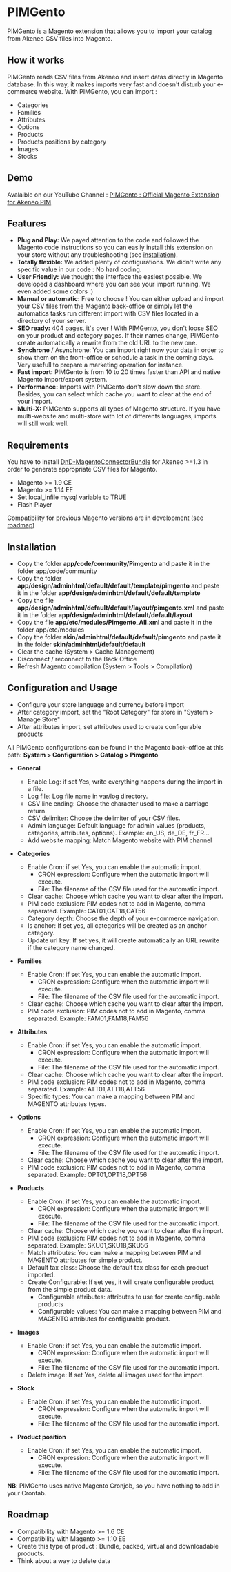# PIMGento

PIMGento is a Magento extension that allows you to import your catalog from Akeneo CSV files into Magento.

## How it works

PIMGento reads CSV files from Akeneo and insert datas directly in Magento database.
In this way, it makes imports very fast and doesn't disturb your e-commerce website.
With PIMGento, you can import :
* Categories
* Families
* Attributes
* Options
* Products
* Products positions by category
* Images
* Stocks

## Demo
Avalaible on our YouTube Channel : [PIMGento : Official Magento Extension for Akeneo PIM](https://www.youtube.com/watch?v=MpC01qVIVFA )

## Features

* **Plug and Play:** We payed attention to the code and followed the Magento code instructions so you can easily install this extension on your store without any troubleshooting (see [installation](#installation)).
* **Totally flexible:** We added plenty of configurations. We didn't write any specific value in our code : No hard coding.
* **User Friendly:** We thought the interface the easiest possible. We developed a dashboard where you can see your import running. We even added some colors :)
* **Manual or automatic:** Free to choose ! You can either upload and import your CSV files from the Magento back-office or simply let the automatics tasks run different import with CSV files located in a directory of your server.
* **SEO ready:** 404 pages, it's over ! With PIMGento, you don't loose SEO on your product and category pages. If their names change, PIMGento create automatically a rewrite from the old URL to the new one.
* **Synchrone** / Asynchrone: You can import right now your data in order to show them on the front-office or schedule a task in the coming days. Very usefull to prepare a marketing operation for instance.
* **Fast import:** PIMGento is from 10 to 20 times faster than API and native Magento import/export system.
* **Performance:** Imports with PIMGento don't slow down the store. Besides, you can select which cache you want to clear at the end of your import.
* **Multi-X:** PIMGento supports all types of Magento structure. If you have multi-website and multi-store with lot of differents languages, imports will still work well.

## Requirements

You have to install [DnD-MagentoConnectorBundle](https://github.com/Agence-DnD/DnD-MagentoConnectorBundle) for Akeneo >=1.3 in order to generate appropriate CSV files for Magento.

* Magento >= 1.9 CE
* Magento >= 1.14 EE
* Set local_infile mysql variable to TRUE
* Flash Player

Compatibility for previous Magento versions are in development (see [roadmap](#roadmap))

## Installation

* Copy the folder **app/code/community/Pimgento** and paste it in the folder app/code/community
* Copy the folder **app/design/adminhtml/default/default/template/pimgento** and paste it in the folder **app/design/adminhtml/default/default/template**
* Copy the file **app/design/adminhtml/default/default/layout/pimgento.xml** and paste it in the folder **app/design/adminhtml/default/default/layout**
* Copy the file **app/etc/modules/Pimgento_All.xml** and paste it in the folder app/etc/modules
* Copy the folder **skin/adminhtml/default/default/pimgento** and paste it in the folder **skin/adminhtml/default/default**
* Clear the cache (System > Cache Management)
* Disconnect / reconnect to the Back Office
* Refresh Magento compilation (System > Tools > Compilation)

## Configuration and Usage

* Configure your store language and currency before import
* After category import, set the "Root Category" for store in "System > Manage Store"
* After attributes import, set attributes used to create configurable products

All PIMGento configurations can be found in the Magento back-office at this path:
**System > Configuration > Catalog > Pimgento**

* **General**
  * Enable Log: if set Yes, write everything happens during the import in a file.
  * Log file: Log file name in var/log directory.
  * CSV line ending: Choose the character used to make a carriage return.
  * CSV delimiter: Choose the delimiter of your CSV files.
  * Admin language: Default language for admin values (products, categories, attributes, options). Example: en_US, de_DE, fr_FR...
  * Add website mapping: Match Magento website with PIM channel

* **Categories**
  * Enable Cron: if set Yes, you can enable the automatic import.
    * CRON expression: Configure when the automatic import will execute.
    * File: The filename of the CSV file used for the automatic import.
  * Clear cache: Choose which cache you want to clear after the import.
  * PIM code exclusion: PIM codes not to add in Magento, comma separated. Example: CAT01,CAT18,CAT56
  * Category depth: Choose the depth of your e-commerce navigation.
  * Is anchor: If set yes, all categories will be created as an anchor category.
  * Update url key: If set yes, it will create automatically an URL rewrite if the category name changed.

* **Families**
  * Enable Cron: if set Yes, you can enable the automatic import.
    * CRON expression: Configure when the automatic import will execute.
    * File: The filename of the CSV file used for the automatic import.
  * Clear cache: Choose which cache you want to clear after the import.
  * PIM code exclusion: PIM codes not to add in Magento, comma separated. Example: FAM01,FAM18,FAM56

* **Attributes**
  * Enable Cron: if set Yes, you can enable the automatic import.
    * CRON expression: Configure when the automatic import will execute.
    * File: The filename of the CSV file used for the automatic import.
  * Clear cache: Choose which cache you want to clear after the import.
  * PIM code exclusion: PIM codes not to add in Magento, comma separated. Example: ATT01,ATT18,ATT56
  * Specific types: You can make a mapping between PIM and MAGENTO attributes types.

* **Options**
  * Enable Cron: if set Yes, you can enable the automatic import.
    * CRON expression: Configure when the automatic import will execute.
    * File: The filename of the CSV file used for the automatic import.
  * Clear cache: Choose which cache you want to clear after the import.
  * PIM code exclusion: PIM codes not to add in Magento, comma separated. Example: OPT01,OPT18,OPT56

* **Products**
  * Enable Cron: if set Yes, you can enable the automatic import.
    * CRON expression: Configure when the automatic import will execute.
    * File: The filename of the CSV file used for the automatic import.
  * Clear cache: Choose which cache you want to clear after the import.
  * PIM code exclusion: PIM codes not to add in Magento, comma separated. Example: SKU01,SKU18,SKU56
  * Match attributes: You can make a mapping between PIM and MAGENTO attributes for simple product.
  * Default tax class: Choose the default tax class for each product imported.
  * Create Configurable: If set yes, it will create configurable product from the simple product data.
    * Configurable attributes: attributes to use for create configurable products
    * Configurable values: You can make a mapping between PIM and MAGENTO attributes for configurable product.

* **Images**
  * Enable Cron: if set Yes, you can enable the automatic import.
    * CRON expression: Configure when the automatic import will execute.
    * File: The filename of the CSV file used for the automatic import.
  * Delete image: If set Yes, delete all images used for the import.
  
* **Stock**
  * Enable Cron: if set Yes, you can enable the automatic import.
    * CRON expression: Configure when the automatic import will execute.
    * File: The filename of the CSV file used for the automatic import.

* **Product position**
  * Enable Cron: if set Yes, you can enable the automatic import.
    * CRON expression: Configure when the automatic import will execute.
    * File: The filename of the CSV file used for the automatic import.

**NB**: PIMGento uses native Magento Cronjob, so you have nothing to add in your Crontab.

## Roadmap

* Compatibility with Magento >= 1.6 CE
* Compatibility with Magento >= 1.10 EE
* Create this type of product : Bundle, packed, virtual and downloadable products.
* Think about a way to delete data
